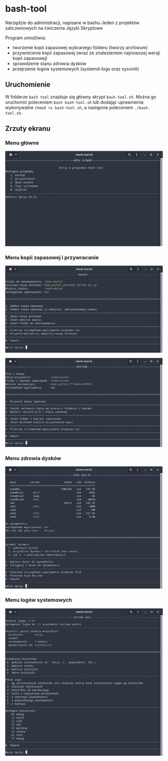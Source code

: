 # bash-tool

Narzędzie do administracji, napisane w bashu
Jeden z projektów zaliczeniowych na ćwiczenia Języki Skryptowe

Program umożliwia:

- tworzenie kopii zapasowej wybranego folderu (tworzy archiwum)
- przywrócenie kopii zapasowej (wraz ze znalezieniem najnowszej wersji kopii zapasowej)
- sprawdzenie stanu zdrowia dysków
- przejrzenie logów systemowych (systemd-logs oraz sysvinit)

## Uruchomienie

W folderze `bash tool` znajduje się główny skrypt `bash-tool.sh`. Można go uruchomić poleceniem `bash bash-tool.sh` lub dodając uprawnienia wykonywalne `chmod +x bash-tool.sh`, a następnie poleceniem `./bash-tool.sh`.

## Zrzuty ekranu

### Menu główne

![Główne menu](screenshots/main-menu.png?raw=true "Główne menu")

### Menu kopii zapasowej i przywracanie

![Menu kopii zapasowej](screenshots/backup-menu.png?raw=true "Menu kopii zapasowej")

![Menu przywracania](screenshots/restore-menu.png?raw=true "Menu przywracania")

### Menu zdrowia dysków

![Menu zdrowia dysków](screenshots/disk-health-menu.png?raw=true "Menu zdrowia dysków")

### Menu logów systemowych

![Menu logów systemowych](screenshots/system-logs-menu.png?raw=true "Menu logów systemowych")

